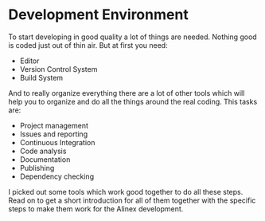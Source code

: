 # Development Environment

To start developing in good quality a lot of things are needed. Nothing good is
coded just out of thin air. But at first you need:
- Editor
- Version Control System
- Build System

And to really organize everything there are a lot of other tools which will help
you to organize and do all the things around the real coding. This tasks are:
- Project management
- Issues and reporting
- Continuous Integration
- Code analysis
- Documentation
- Publishing
- Dependency checking

I picked out some tools which work good together to do all these steps. Read on to get
a short introduction for all of them together with the specific steps to make them
work for the Alinex development.
